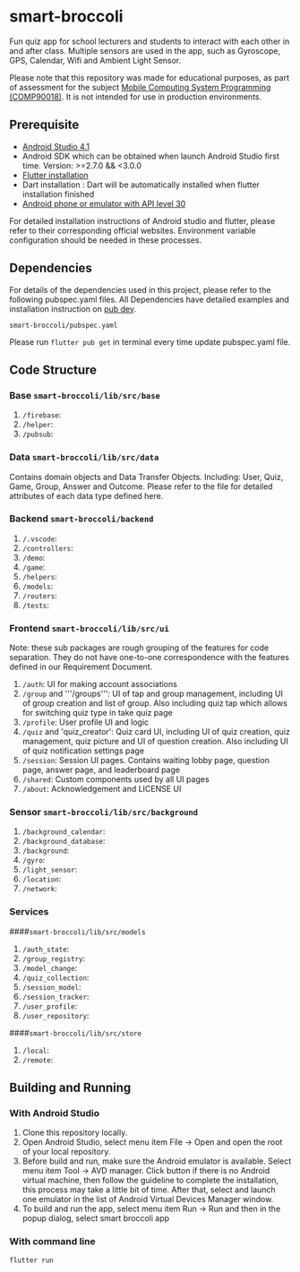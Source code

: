 # smart-broccoli

Fun quiz app for school lecturers and students to interact with each other in and after class. Multiple sensors are used in the app, such as Gyroscope, GPS, Calendar, Wifi and Ambient Light Sensor. 

Please note that this repository was made for educational purposes, as part of assessment for the subject [Mobile Computing System Programming (COMP90018)](https://handbook.unimelb.edu.au/2020/subjects/comp90018). It is not intended for use in production environments.

## Prerequisite
* [Android Studio 4.1](https://developer.android.com/studio)
* Android SDK which can be obtained when launch Android Studio first time. Version: >=2.7.0 && <3.0.0
* [Flutter installation](https://flutter.dev/docs/get-started/install)
* Dart installation : Dart will be automatically installed when flutter installation finished
* [Android phone or emulator with API level 30](https://developer.android.com/studio/run/managing-avds)

For detailed installation instructions of Android studio and flutter, please refer to their corresponding official websites. Environment variable configuration should be needed in these processes.

## Dependencies
For details of the dependencies used in this project, please refer to the following pubspec.yaml files. All Dependencies have detailed examples and installation instruction on [pub dev](https://pub.dev).

```
smart-broccoli/pubspec.yaml
```

Please run ```flutter pub get``` in terminal every time update pubspec.yaml file. 

## Code Structure
### Base ```smart-broccoli/lib/src/base```
1. ```/firebase```: 
2. ```/helper```: 
3. ```/pubsub```: 

### Data ```smart-broccoli/lib/src/data```
Contains domain objects and Data Transfer Objects. Including: User, Quiz, Game, Group, Answer and Outcome. Please refer to the file for detailed attributes of each data type defined here.

### Backend ```smart-broccoli/backend```
1. ```/.vscode```: 
2. ```/controllers```: 
3. ```/demo```: 
4. ```/game```: 
5. ```/helpers```: 
6. ```/models```:
7. ```/routers```: 
8. ```/tests```: 

### Frontend ```smart-broccoli/lib/src/ui```
Note: these sub packages are rough grouping of the features for code separation. They do not have one-to-one correspondence with the features defined in our Requirement Document.

1. ```/auth```: UI for making account associations
2. ```/group``` and '''/groups''': UI of tap and group management, including UI of group creation and list of group. Also including quiz tap which allows for switching quiz type in take quiz page
3. ```/profile```:  User profile UI and logic 
4. ```/quiz``` and 'quiz_creator': Quiz card UI, including UI of quiz creation, quiz management, quiz picture and UI of question creation. Also including UI of quiz notification settings page
5. ```/session```: Session UI pages. Contains waiting lobby page, question page, answer page, and leaderboard page
6. ```/shared```: Custom components used by all UI pages
7. ```/about```: Acknowledgement and LICENSE UI

### Sensor ```smart-broccoli/lib/src/background```
1. ```/background_calendar```: 
2. ```/background_database```: 
3. ```/background```: 
4. ```/gyro```: 
5. ```/light_sensor```: 
6. ```/location```:
7. ```/network```: 

### Services 
####```smart-broccoli/lib/src/models```
1. ```/auth_state```: 
2. ```/group_registry```: 
3. ```/model_change```: 
4. ```/quiz_collection```: 
5. ```/session_model```: 
6. ```/session_tracker```:
7. ```/user_profile```: 
8. ```/user_repository```: 

####```smart-broccoli/lib/src/store```
1. ```/local```: 
2. ```/remote```: 

## Building and Running
### With Android Studio
1. Clone this repository locally.
2. Open Android Studio, select menu item File -> Open and open the root of your local repository.
3. Before build and run, make sure the Android emulator is available. Select menu item Tool -> AVD manager. Click <create virtual device> button if there is no Android virtual machine, then follow the guideline to complete the installation, this process may take a little bit of time. After that, select and launch one emulator in the list of Android Virtual Devices Manager window. 
4. To build and run the app, select menu item Run -> Run and then in the popup dialog, select smart broccoli app

### With command line

```
flutter run
```
